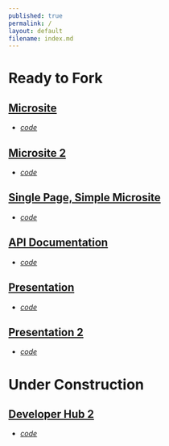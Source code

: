 ```yaml
---
published: true
permalink: /
layout: default
filename: index.md
---
```


# Ready to Fork 

## [Microsite](http://usg-website-templates.github.io/microsite-template/)

* *[code](https://github.com/USG-Website-Templates/microsite-template)*

## [Microsite 2](http://usg-website-templates.github.io/microsite-template-2/)
* *[code](https://github.com/USG-Website-Templates/microsite-template-2)*

## [Single Page, Simple Microsite](http://usg-website-templates.github.io/single-page-microsite-template/)
* *[code](https://github.com/USG-Website-Templates/single-page-microsite-template)*

## [API Documentation](http://usg-website-templates.github.io/developer-hub/)
* *[code](https://github.com/USG-Website-Templates/developer-hub)*

## [Presentation](http://usg-website-templates.github.io/presentation/)
* *[code](https://github.com/USG-Website-Templates/presentation)*

## [Presentation 2](https://usg-website-templates.github.io/presentation2/)
* *[code](https://github.com/USG-Website-Templates/presentation2)*


# Under Construction

## [Developer Hub 2](http://usg-website-templates.github.io/developerportal/)
* *[code](https://github.com/USG-Website-Templates/developerportal)*
